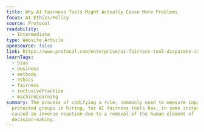```yaml
---
title: Why AI Fairness Tools Might Actually Cause More Problems
focus: AI Ethics/Policy
source: Protocol
readability:
  - Intermediate
type: Website Article
openSource: false
link: https://www.protocol.com/enterprise/ai-fairness-tool-disparate-impact
learnTags:
  - bias
  - business
  - methods
  - ethics
  - fairness
  - inclusivePractice
  - machineLearning
summary: The process of codifying a rule, commonly used to measure impacts on
  protected groups in hiring, for AI fairness tools has, in some instances,
  caused an inverse reaction due to a removal of the human element of
  decision-making.
---
```

